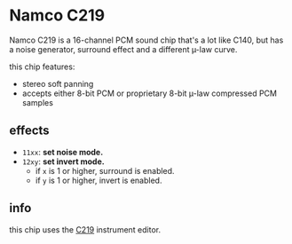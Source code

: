 # Namco C219

Namco C219 is a 16-channel PCM sound chip that's a lot like C140, but has a noise generator, surround effect and a different µ-law curve.

this chip features:

- stereo soft panning
- accepts either 8-bit PCM or proprietary 8-bit µ-law compressed PCM samples

## effects

- `11xx`: **set noise mode.**
- `12xy`: **set invert mode.**
  - if `x` is 1 or higher, surround is enabled.
  - if `y` is 1 or higher, invert is enabled.

## info

this chip uses the [C219](../4-instrument/c219.md) instrument editor.

